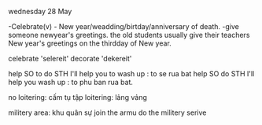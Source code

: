 wednesday 28 May

-Celebrate(v) - New year/weadding/birtday/anniversary of death.
-give someone newyear's greetings.
the old students usually give their teachers New year's greetings on the thirdday of New year.

celebrate 'selereit'
decorate 'dekereit'

help SO to do STH I'll help you to wash up : to se rua bat
help SO do STH I'll help you wash up : to phu ban rua bat.

no loitering: cấm tụ tập
loitering: lảng vảng

militery area: khu quân sự
join the armu
do the militery serive

